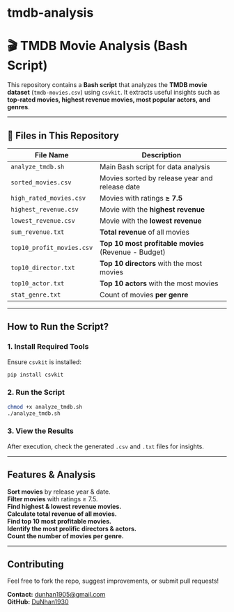 # tmdb-analysis

# 🎬 TMDB Movie Analysis (Bash Script)

This repository contains a **Bash script** that analyzes the **TMDB movie dataset** (`tmdb-movies.csv`) using `csvkit`. It extracts useful insights such as **top-rated movies, highest revenue movies, most popular actors, and genres**.

---

## 📂 Files in This Repository

| File Name                 | Description                                          |
|---------------------------|------------------------------------------------------|
| `analyze_tmdb.sh`         | Main Bash script for data analysis                   |
| `sorted_movies.csv`       | Movies sorted by release year and release date       |
| `high_rated_movies.csv`   | Movies with ratings **≥ 7.5**                        |
| `highest_revenue.csv`     | Movie with the **highest revenue**                   |
| `lowest_revenue.csv`      | Movie with the **lowest revenue**                    | 
| `sum_revenue.txt`         | **Total revenue** of all movies                      |
| `top10_profit_movies.csv` | **Top 10 most profitable movies** (Revenue - Budget) |
| `top10_director.txt`      | **Top 10 directors** with the most movies            |
| `top10_actor.txt`         | **Top 10 actors** with the most movies               |
| `stat_genre.txt`          | Count of movies **per genre**                        |

---

## How to Run the Script?

###  **1. Install Required Tools**
Ensure `csvkit` is installed:
```bash
pip install csvkit
```

###  **2. Run the Script**
```bash
chmod +x analyze_tmdb.sh
./analyze_tmdb.sh
```

### **3. View the Results**
After execution, check the generated `.csv` and `.txt` files for insights.

---

## Features & Analysis
 **Sort movies** by release year & date.  
 **Filter movies** with ratings ≥ 7.5.  
 **Find highest & lowest revenue movies.**  
 **Calculate total revenue of all movies.**  
 **Find top 10 most profitable movies.**  
 **Identify the most prolific directors & actors.**  
 **Count the number of movies per genre.**  

---

##  Contributing
Feel free to fork the repo, suggest improvements, or submit pull requests!

**Contact:** dunhan1905@gmail.com  
**GitHub:** [DuNhan1930](https://github.com/DuNhan1930)
